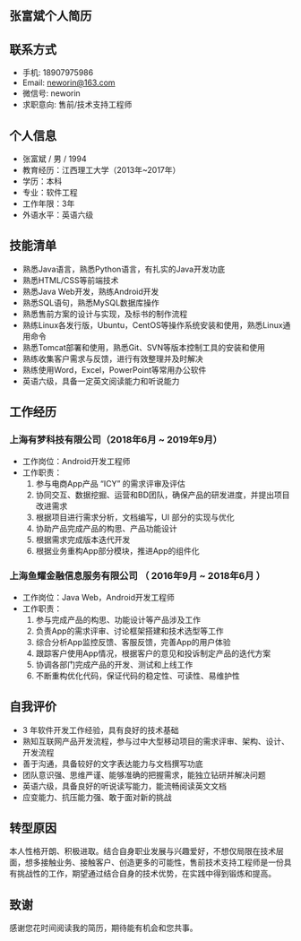 ## 张富斌个人简历 



## 联系方式

- 手机: 18907975986
- Email: neworin@163.com
- 微信号: neworin
- 求职意向: 售前/技术支持工程师



## 个人信息

- 张富斌 / 男 / 1994
- 教育经历：江西理工大学（2013年~2017年）
- 学历：本科
- 专业：软件工程
- 工作年限：3年
- 外语水平：英语六级



## 技能清单

- 熟悉Java语言，熟悉Python语言，有扎实的Java开发功底
- 熟悉HTML/CSS等前端技术
- 熟悉Java Web开发，熟练Android开发
- 熟悉SQL语句，熟悉MySQL数据库操作
- 熟悉售前方案的设计与实现，及标书的制作流程
- 熟练Linux各发行版，Ubuntu，CentOS等操作系统安装和使用，熟悉Linux通用命令
- 熟悉Tomcat部署和使用，熟悉Git、SVN等版本控制工具的安装和使用
- 熟练收集客户需求与反馈，进行有效整理并及时解决
- 熟练使用Word，Excel，PowerPoint等常用办公软件
- 英语六级，具备一定英文阅读能力和听说能力



## 工作经历

### 上海有梦科技有限公司（2018年6月 ~ 2019年9月）

- 工作岗位：Android开发工程师
- 工作职责：
  1. 参与电商App产品 “ICY” 的需求评审及评估
  2. 协同交互、数据挖掘、运营和BD团队，确保产品的研发进度，并提出项目改进需求
  3. 根据项目进行需求分析，文档编写，UI 部分的实现与优化
  4. 协助产品完成产品的构思、产品功能设计
  5. 根据需求完成版本迭代开发
  6. 根据业务重构App部分模块，推进App的组件化



### 上海鱼耀金融信息服务有限公司 （ 2016年9月 ~ 2018年6月 ）

- 工作岗位：Java Web，Android开发工程师
- 工作职责：
  1. 参与完成产品的构思、功能设计等产品涉及工作
  2. 负责App的需求评审、讨论框架搭建和技术选型等工作
  3. 综合分析App监控反馈、客服反馈，完善App的用户体验
  4. 跟踪客户使用App情况，根据客户的意见和投诉制定产品的迭代方案
  5. 协调各部门完成产品的开发、测试和上线工作
  6. 不断重构优化代码，保证代码的稳定性、可读性、易维护性



## 自我评价
- 3 年软件开发工作经验，具有良好的技术基础
- 熟知互联网产品开发流程，参与过中大型移动项目的需求评审、架构、设计、开发流程
- 善于沟通，具备较好的文字表达能力与文档撰写功底
- 团队意识强、思维严谨、能够准确的把握需求，能独立钻研并解决问题
- 英语六级，具备良好的听说读写能力，能流畅阅读英文文档
- 应变能力、抗压能力强、敢于面对新的挑战



## 转型原因
本人性格开朗、积极进取。结合自身职业发展与兴趣爱好，不想仅局限在技术层面，想多接触业务、接触客户、创造更多的可能性，售前技术支持工程师是一份具有挑战性的工作，期望通过结合自身的技术优势，在实践中得到锻炼和提高。




## 致谢

感谢您花时间阅读我的简历，期待能有机会和您共事。